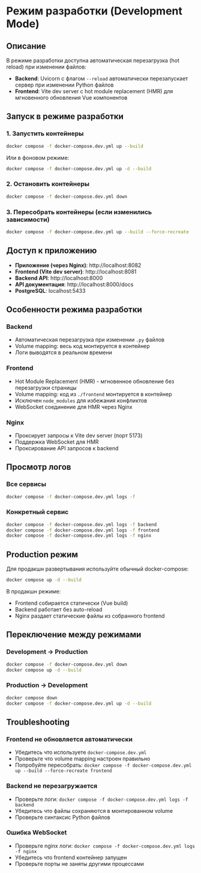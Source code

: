 # Режим разработки (Development Mode)

## Описание

В режиме разработки доступна автоматическая перезагрузка (hot reload) при изменении файлов:

- **Backend**: Uvicorn с флагом `--reload` автоматически перезапускает сервер при изменении Python файлов
- **Frontend**: Vite dev server с hot module replacement (HMR) для мгновенного обновления Vue компонентов

## Запуск в режиме разработки

### 1. Запустить контейнеры

```bash
docker compose -f docker-compose.dev.yml up --build
```

Или в фоновом режиме:

```bash
docker compose -f docker-compose.dev.yml up -d --build
```

### 2. Остановить контейнеры

```bash
docker compose -f docker-compose.dev.yml down
```

### 3. Пересобрать контейнеры (если изменились зависимости)

```bash
docker compose -f docker-compose.dev.yml up --build --force-recreate
```

## Доступ к приложению

- **Приложение (через Nginx)**: http://localhost:8082
- **Frontend (Vite dev server)**: http://localhost:8081
- **Backend API**: http://localhost:8000
- **API документация**: http://localhost:8000/docs
- **PostgreSQL**: localhost:5433

## Особенности режима разработки

### Backend
- Автоматическая перезагрузка при изменении `.py` файлов
- Volume mapping: весь код монтируется в контейнер
- Логи выводятся в реальном времени

### Frontend
- Hot Module Replacement (HMR) - мгновенное обновление без перезагрузки страницы
- Volume mapping: код из `./frontend` монтируется в контейнер
- Исключен `node_modules` для избежания конфликтов
- WebSocket соединение для HMR через Nginx

### Nginx
- Проксирует запросы к Vite dev server (порт 5173)
- Поддержка WebSocket для HMR
- Проксирование API запросов к backend

## Просмотр логов

### Все сервисы
```bash
docker compose -f docker-compose.dev.yml logs -f
```

### Конкретный сервис
```bash
docker compose -f docker-compose.dev.yml logs -f backend
docker compose -f docker-compose.dev.yml logs -f frontend
docker compose -f docker-compose.dev.yml logs -f nginx
```

## Production режим

Для продакшн развертывания используйте обычный docker-compose:

```bash
docker compose up -d --build
```

В продакшн режиме:
- Frontend собирается статически (Vue build)
- Backend работает без auto-reload
- Nginx раздает статические файлы из собранного frontend

## Переключение между режимами

### Development → Production
```bash
docker compose -f docker-compose.dev.yml down
docker compose up -d --build
```

### Production → Development
```bash
docker compose down
docker compose -f docker-compose.dev.yml up -d --build
```

## Troubleshooting

### Frontend не обновляется автоматически
- Убедитесь что используете `docker-compose.dev.yml`
- Проверьте что volume mapping настроен правильно
- Попробуйте пересобрать: `docker compose -f docker-compose.dev.yml up --build --force-recreate frontend`

### Backend не перезагружается
- Проверьте логи: `docker compose -f docker-compose.dev.yml logs -f backend`
- Убедитесь что файлы сохраняются в монтированном volume
- Проверьте синтаксис Python файлов

### Ошибка WebSocket
- Проверьте nginx логи: `docker compose -f docker-compose.dev.yml logs -f nginx`
- Убедитесь что frontend контейнер запущен
- Проверьте порты не заняты другими процессами


